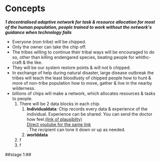 # Concepts

***1 decentralised adaptive network for task & resource allocation for most of the human population, people trained to work without the network's guidance when technology fails***

<ul><li>Everyone (non tribe) will be chipped.</li>
  <li>Only the owner can take the chip off.</li>
  <li>The tribes willing to continue their tribal ways will be encouraged to do so, other than killing endengared species, beating people for whithc-craft & the like.</li>
  <li>They will be our system restore points & will not b chipped.</li>
  <li>In exchange of help during natural disaster, large disease outbreak the tribes will teach the least bloodlusty of chipped people how to hunt & more of non-tribe population how to move, gather & live in the nearby wilderness.</li>
  <li>billions of chips will make a network, which allocates resources & tasks to people.
  <ol><li>There will be 2 data blocks in each chip.
    <ol>
    <li><b>Individualdata</b>: Chip records every data & experience of the individual. Experience can be shared. You can send the doctor how feel.<a href="https://www.ted.com/talks/greg_gage_how_to_control_someone_else_s_arm_with_your_brain?language=en#t-100356">(link of plausibilty)</a><br><a href="https://www.youtube.com/watch?v=rSQNi5sAwuc">Direct youtube for the same link</a><br>. The recipient can tone it down or up as needed.</li>
      <li><b>worlddata</b></li></ol></li>
    <li>f</li>
    <li>f</li></ol></li></ul>

##stage 1:##

